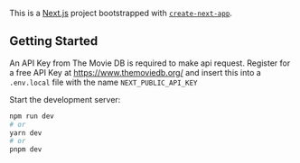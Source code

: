 This is a [Next.js](https://nextjs.org/) project bootstrapped with [`create-next-app`](https://github.com/vercel/next.js/tree/canary/packages/create-next-app).

## Getting Started

An API Key from The Movie DB is required to make api request. Register for a free API Key at https://www.themoviedb.org/ and insert this into a `.env.local` file with the name `NEXT_PUBLIC_API_KEY`

Start the development server:

```bash
npm run dev
# or
yarn dev
# or
pnpm dev
```
